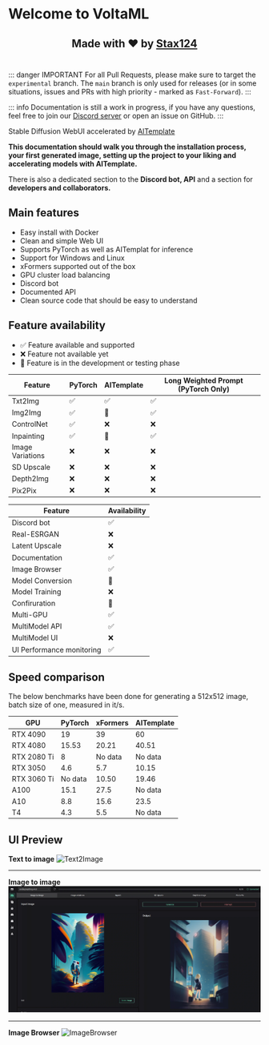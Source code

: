 # Welcome to VoltaML

<h2 align="center" style="border-bottom: 1px solid var(--vp-c-divider); padding-bottom: 24px;">
Made with ❤️ by <a href="https://github.com/Stax124" target="_blank">Stax124</a>
</h2>

::: danger IMPORTANT
For all Pull Requests, please make sure to target the `experimental` branch. The `main` branch is only used for releases (or in some situations, issues and PRs with high priority - marked as `Fast-Forward`).
:::

::: info
Documentation is still a work in progress, if you have any questions, feel free to join our [Discord server](https://discord.gg/pY5SVyHmWm) or open an issue on GitHub.
:::

Stable Diffusion WebUI accelerated by <a href="https://github.com/facebookincubator/AITemplate">AITemplate</a>

**This documentation should walk you through the installation process, your first generated image, setting up the project to your liking and accelerating models with AITemplate.**

There is also a dedicated section to the **Discord bot, API** and a section for **developers and collaborators.**

## Main features

- Easy install with Docker
- Clean and simple Web UI
- Supports PyTorch as well as AITemplat for inference
- Support for Windows and Linux
- xFormers supported out of the box
- GPU cluster load balancing
- Discord bot
- Documented API
- Clean source code that should be easy to understand

## Feature availability

- ✅ Feature available and supported
- ❌ Feature not available yet
- 🚧 Feature is in the development or testing phase

| Feature          | PyTorch | AITemplate | Long Weighted Prompt (PyTorch Only) |
| ---------------- | ------- | ---------- | ----------------------------------- |
| Txt2Img          | ✅      | ✅         | ✅                                  |
| Img2Img          | ✅      | 🚧         | ✅                                  |
| ControlNet       | ✅      | ❌         | ❌                                  |
| Inpainting       | ✅      | 🚧         | ✅                                  |
| Image Variations | ❌      | ❌         | ❌                                  |
| SD Upscale       | ❌      | ❌         | ❌                                  |
| Depth2Img        | ❌      | ❌         | ❌                                  |
| Pix2Pix          | ❌      | ❌         | ❌                                  |

| Feature                   | Availability |
| ------------------------- | ------------ |
| Discord bot               | ✅           |
| Real-ESRGAN               | ❌           |
| Latent Upscale            | ❌           |
| Documentation             | ✅           |
| Image Browser             | ✅           |
| Model Conversion          | 🚧           |
| Model Training            | ❌           |
| Confiruration             | 🚧           |
| Multi-GPU                 | ✅           |
| MultiModel API            | ✅           |
| MultiModel UI             | ❌           |
| UI Performance monitoring | ✅           |

## Speed comparison

The below benchmarks have been done for generating a 512x512 image, batch size of one, measured in it/s.

| GPU         | PyTorch | xFormers | AITemplate |
| ----------- | ------- | -------- | ---------- |
| RTX 4090    | 19      | 39       | 60         |
| RTX 4080    | 15.53   | 20.21    | 40.51      |
| RTX 2080 Ti | 8       | No data  | No data    |
| RTX 3050    | 4.6     | 5.7      | 10.15      |
| RTX 3060 Ti | No data | 10.50    | 19.46      |
| A100        | 15.1    | 27.5     | No data    |
| A10         | 8.8     | 15.6     | 23.5       |
| T4          | 4.3     | 5.5      | No data    |

## UI Preview

**Text to image**
![Text2Image](/static/frontend/frontend-txt2img.webp)

<hr>

**Image to image**
![Image2Image](static/frontend/frontend-img2img.webp)

<hr>

**Image Browser**
![ImageBrowser](/static/frontend/frontend-browser.webp)
